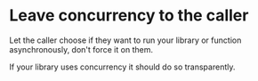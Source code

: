 # Leave concurrency to the caller
Let the caller choose if they want to run your library or function asynchronously, don't force it on them.

If your library uses concurrency it should do so transparently.